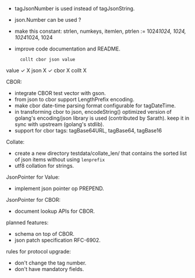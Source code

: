 * tagJsonNumber is used instead of tagJsonString.
* json.Number can be used ?
* make this constant:
     strlen, numkeys, itemlen, ptrlen := 1024*1024, 1024, 1024*1024, 1024
* improve code documentation and README.

        collt cbor json value
value                ✓    X
json                 X    ✓
cbor            X
collt     X

CBOR:

* integrate CBOR test vector with gson.
* from json to cbor support LengthPrefix encoding.
* make cbor date-time parsing format configurable for tagDateTime.
* in transforming cbor to json, encodeString() optimized version of golang's
  encoding/json library is used (contributed by Sarath). keep it in sync with
  upstream (golang's stdlib).
* support for cbor tags: tagBase64URL, tagBase64, tagBase16

Collate:

* create a new directory testdata/collate_len/ that contains the sorted list of json
  items without using `lenprefix`
* utf8 collation for strings.

JsonPointer for Value:

* implement json pointer op PREPEND.

JsonPointer for CBOR:

* document lookup APIs for CBOR.

planned features:

* schema on top of CBOR.
* json patch specification RFC-6902.

rules for protocol upgrade:

* don't change the tag number.
* don't have mandatory fields.
